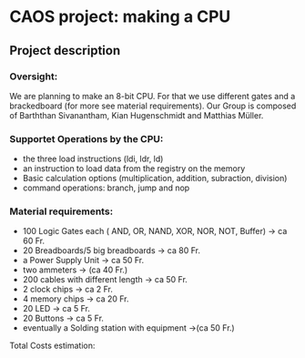 
# CAOS project: making a CPU
## Project description

### Oversight:
We are planning to make an 8-bit CPU. For that we use different gates and a brackedboard (for more see material requirements). Our Group is composed of  Barththan Sivanantham, Kian Hugenschmidt and Matthias Müller.

### Supportet Operations by the CPU:
* the three load instructions (ldi, ldr, ld)
* an instruction to load data from the registry on the memory
* Basic calculation options (multiplication, addition, subraction, division)
* command operations: branch, jump and nop

### Material requirements:
* 100 Logic Gates each ( AND, OR, NAND, XOR, NOR, NOT, Buffer)											-> ca 60 Fr.
* 20 Breadboards/5 big breadboards 	-> ca 80 Fr.
* a Power Supply Unit							-> ca 50 Fr.
* two ammeters										-> (ca 40 Fr.)
* 200 cables with different length		-> ca 50 Fr.
* 2 clock chips										-> ca 2 Fr.
* 4 memory chips									-> ca 20 Fr.
* 20 LED 												-> ca 5 Fr.
* 20 Buttons											-> ca 5 Fr.
* eventually a Solding station with equipment ->(ca 50 Fr.)

Total Costs estimation: 


<!--stackedit_data:
eyJoaXN0b3J5IjpbMTA3NjAwNzgzMSwtMTY2ODY5MDQwMiwxND
Y2OTM0MTI3LDEzMDg2NTYxMDAsMTMzMTAxMzkwOSwtMTgwNDE3
ODIyOSwtOTAyMTQ1MDEzLC0yMTM5MTE0NjI4LDE5MTI1ODg3Mz
MsNzMwOTk4MTE2XX0=
-->